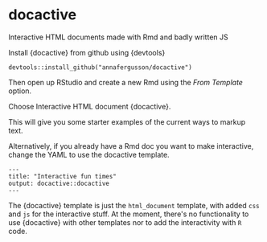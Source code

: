 # docactive
Interactive HTML documents made with Rmd and badly written JS

Install {docactive} from github using {devtools}

```{r}
devtools::install_github("annafergusson/docactive")
```

Then open up RStudio and create a new Rmd using the *From Template* option.

Choose Interactive HTML document {docactive}.

This will give you some starter examples of the current ways to markup text. 

Alternatively, if you already have a Rmd doc you want to make interactive, change the YAML to use the docactive template.

```
---
title: "Interactive fun times"
output: docactive::docactive
---
```

The {docactive} template is just the `html_document` template, with added `css` and `js` for the interactive stuff. At the moment, there's no functionality to use {docactive} with other templates nor to add the interactivity with `R` code.